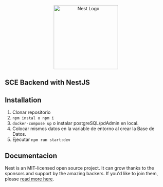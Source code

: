 <p align="center">
  <a href="http://nestjs.com/" target="blank"><img src="https://nestjs.com/img/logo-small.svg" width="200" alt="Nest Logo" /></a>
</p>

## SCE Backend with NestJS

## Installation

1. Clonar repositorio
2. `npm instal o npm i`
3. `docker-compose up` o instalar postgreSQL/pdAdmin en local.
4. Colocar mismos datos en la variable de entorno al crear la Base de Datos.
5. Ejecutar `npm run start:dev`

## Documentacion

Nest is an MIT-licensed open source project. It can grow thanks to the sponsors and support by the amazing backers. If you'd like to join them, please [read more here](https://docs.nestjs.com/support).
